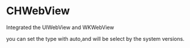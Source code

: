 # CHWebView

Integrated the UIWebView and WKWebView

you can set the type with auto,and will be select by the system versions.
